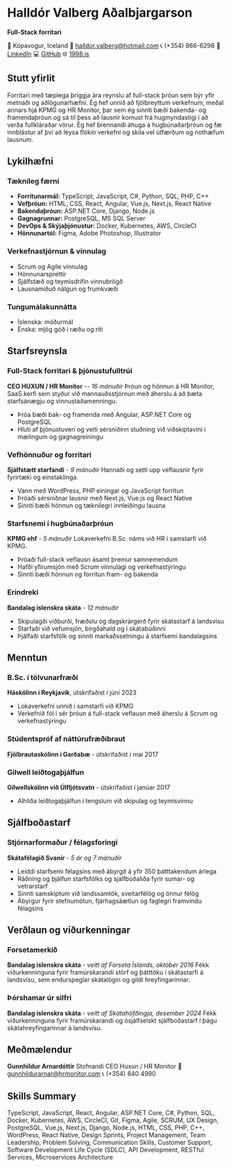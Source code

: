 # Halldór Valberg Aðalbjargarson

**Full-Stack forritari**

📍 Kópavogur, Iceland
📧 <halldor.valberg@hotmail.com>
📞 (+354) 866-6298
🔗 [LinkedIn](https://www.linkedin.com/in/halldor-valberg/)
💻 [GitHub](https://github.com/halldorvalberg)
🌐 [1998.is](https://1998.is)

## Stutt yfirlit

Forritari með tæplega þriggja ára reynslu af full-stack þróun sem býr yfir metnaði og aðlögunarhæfni. Ég hef unnið að fjölbreyttum verkefnum, meðal annars hjá KPMG og HR Monitor, þar sem ég sinnti bæði bakenda- og framendaþróun og sá til þess að lausnir komust frá hugmyndastigi í að verða fullkláraðar vörur. Ég hef brennandi áhuga á hugbúnaðarþróun og fæ innblástur af því að leysa flókin verkefni og skila vel útfærðum og nothæfum lausnum.

## Lykilhæfni

### Tæknileg færni

- **Forritunarmál:** TypeScript, JavaScript, C#, Python, SQL, PHP, C++
- **Vefþróun:** HTML, CSS, React, Angular, Vue.js, Next.js, React Native
- **Bakendaþróun:** ASP.NET Core, Django, Node.js
- **Gagnagrunnar:** PostgreSQL, MS SQL Server
- **DevOps & Skýjaþjónustur:** Docker, Kubernetes, AWS, CircleCI
- **Hönnunartól:** Figma, Adobe Photoshop, Illustrator

### Verkefnastjórnun & vinnulag

- Scrum og Agile vinnulag
- Hönnunarsprettir
- Sjálfstæð og teymisdrifin vinnubrögð
- Lausnamiðuð nálgun og frumkvæði

### Tungumálakunnátta

- Íslenska: móðurmál
- Enska: mjög góð í ræðu og riti

## Starfsreynsla

### Full-Stack forritari & þjónustufulltrúi

**CEO HUXUN / HR Monitor** -- *16 mánuðir*
Þróun og hönnun á HR Monitor, SaaS kerfi sem styður við mannauðsstjórnun með áherslu á að bæta starfsánægju og vinnustaðamenningu.

- Þróa bæði bak- og framenda með Angular, ASP.NET Core og PostgreSQL
- Hluti af þjónustuveri og veiti sérsniðinn stuðning við viðskiptavini í mælingum og gagnagreiningu

### Vefhönnuður og forritari

**Sjálfstætt starfandi** - *9 mánuðir*
Hannaði og setti upp veflausnir fyrir fyrirtæki og einstaklinga.

- Vann með WordPress, PHP einingar og JavaScript forritun
- Þróaði sérsniðnar lausnir með Next.js, Vue.js og React Native
- Sinnti bæði hönnun og tæknilegri innleiðingu lausna

### Starfsnemi í hugbúnaðarþróun

**KPMG ehf** - *5 mánuðir*
Lokaverkefni B.Sc. náms við HR í samstarfi við KPMG.

- Þróaði full-stack veflausn ásamt þremur samnemendum
- Hafði yfirumsjón með Scrum vinnulagi og verkefnastýringu
- Sinnti bæði hönnun og forritun fram- og bakenda

### Erindreki

**Bandalag íslenskra skáta** - *12 mánuðir*

- Skipulagði viðburði, fræðslu og dagskrárgerð fyrir skátastarf á landsvísu
- Starfaði við vefumsjón, birgðahald og í skátabúðinni
- Þjálfaði starfsfólk og sinnti markaðssetningu á starfsemi bandalagsins

## Menntun

### B.Sc. í tölvunarfræði

**Háskólinn í Reykjavík**, útskrifaðist í júní 2023

- Lokaverkefni unnið í samstarfi við KPMG
- Verkefnið fól í sér þróun á full-stack veflausn með áherslu á Scrum og verkefnastýringu

### Stúdentspróf af náttúrufræðibraut

**Fjölbrautaskólinn í Garðabæ** - útskrifaðist í maí 2017

### Gilwell leiðtogaþjálfun

**Gilwellskólinn við Úlfljótsvatn** - útskrifaðist í janúar 2017

- Alhliða leiðtogaþjálfun í tengslum við skipulag og teymisvinnu

## Sjálfboðastarf

### Stjórnarformaður / félagsforingi

**Skátafélagið Svanir** - *5 ár og 7 mánuðir*

- Leiddi starfsemi félagsins með ábyrgð á yfir 350 þátttakendum árlega
- Ráðning og þjálfun starfsfólks og sjálfboðaliða fyrir sumar- og vetrarstarf
- Sinnti samskiptum við landssamtök, sveitarfélög og önnur félög
- Ábyrgur fyrir stefnumótun, fjárhagsáætlun og faglegri framvindu félagsins

## Verðlaun og viðurkenningar

### Forsetamerkið

**Bandalag íslenskra skáta** - *veitt af Forseta Íslands, október 2016*
Fékk viðurkenninguna fyrir framúrskarandi störf og þátttöku í skátastarfi á landsvísu, sem endurspeglar skátalögin og gildi hreyfingarinnar.

### Þórshamar úr silfri

**Bandalag íslenskra skáta** - *veitt af Skátahöfðingja, desember 2024*
Fékk viðurkenninguna fyrir framúrskarandi og ósjálfselskt sjálfboðastarf í þágu skátahreyfingarinnar á landsvísu.

## Meðmælendur

**Gunnhildur Arnardóttir**
Stofnandi CEO Huxun / HR Monitor
📧 <gunnhildurarnar@hrmonitor.com>
📞 (+354) 840 4990

## Skills Summary

TypeScript, JavaScript, React, Angular, ASP.NET Core, C#, Python, SQL, Docker, Kubernetes, AWS, CircleCI, Git, Figma, Agile, SCRUM, UX Design, PostgreSQL, Vue.js, Next.js, Django, Node.js, HTML, CSS, PHP, C++, WordPress, React Native, Design Sprints, Project Management, Team Leadership, Problem Solving, Communication Skills, Customer Support, Software Development Life Cycle (SDLC), API Development, RESTful Services, Microservices Architecture
